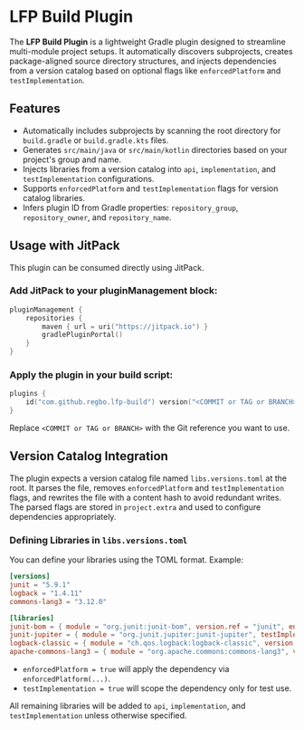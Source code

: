 # LFP Build Plugin

The **LFP Build Plugin** is a lightweight Gradle plugin designed to streamline multi-module project setups. It automatically discovers subprojects, creates package-aligned source directory structures, and injects dependencies from a version catalog based on optional flags like `enforcedPlatform` and `testImplementation`.

## Features

- Automatically includes subprojects by scanning the root directory for `build.gradle` or `build.gradle.kts` files.
- Generates `src/main/java` or `src/main/kotlin` directories based on your project's group and name.
- Injects libraries from a version catalog into `api`, `implementation`, and `testImplementation` configurations.
- Supports `enforcedPlatform` and `testImplementation` flags for version catalog libraries.
- Infers plugin ID from Gradle properties: `repository_group`, `repository_owner`, and `repository_name`.

## Usage with JitPack

This plugin can be consumed directly using JitPack.

### Add JitPack to your pluginManagement block:

```kotlin
pluginManagement {
    repositories {
        maven { url = uri("https://jitpack.io") }
        gradlePluginPortal()
    }
}
```

### Apply the plugin in your build script:

```kotlin
plugins {
    id("com.github.regbo.lfp-build") version("<COMMIT or TAG or BRANCH>")
}
```

Replace `<COMMIT or TAG or BRANCH>` with the Git reference you want to use.

## Version Catalog Integration

The plugin expects a version catalog file named `libs.versions.toml` at the root. It parses the file, removes `enforcedPlatform` and `testImplementation` flags, and rewrites the file with a content hash to avoid redundant writes. The parsed flags are stored in `project.extra` and used to configure dependencies appropriately.

### Defining Libraries in `libs.versions.toml`

You can define your libraries using the TOML format. Example:

```toml
[versions]
junit = "5.9.1"
logback = "1.4.11"
commons-lang3 = "3.12.0"

[libraries]
junit-bom = { module = "org.junit:junit-bom", version.ref = "junit", enforcedPlatform = true, testImplementation = true }
junit-jupiter = { module = "org.junit.jupiter:junit-jupiter", testImplementation = true }
logback-classic = { module = "ch.qos.logback:logback-classic", version.ref = "logback" }
apache-commons-lang3 = { module = "org.apache.commons:commons-lang3", version.ref = "commons-lang3" }
```

- `enforcedPlatform = true` will apply the dependency via `enforcedPlatform(...)`.
- `testImplementation = true` will scope the dependency only for test use.

All remaining libraries will be added to `api`, `implementation`, and `testImplementation` unless otherwise specified.
